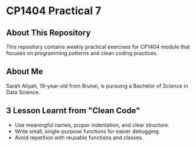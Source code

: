 # CP1404 Practical 7

## About This Repository
This repository contains weekly practical exercises for CP1404 module that focuses on programming patterns and clean coding practices. 

## About Me
Sarah Aliyah, 19-year-old from Brunei, is pursuing a Bachelor of Science in Data Science.

## 3 Lesson Learnt from "Clean Code"
- Use meaningful names, proper indentation, and clear structure.
- Write small, single-purpose functions for easier debugging.
- Avoid repetition with reusable functions and classes.
